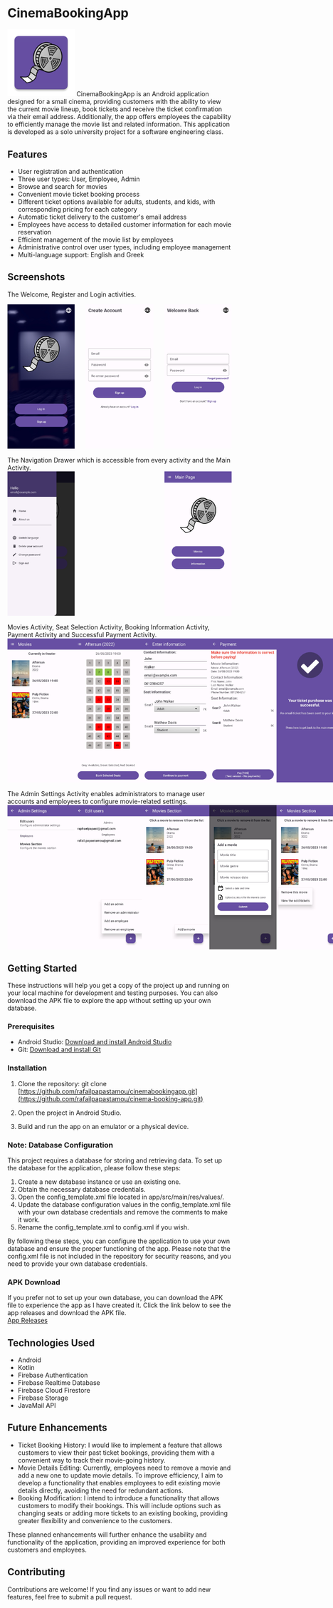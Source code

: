 # CinemaBookingApp

<img src="https://github.com/rafailpapastamou/cinema-booking-app/blob/main/app/src/main/res/mipmap-xxxhdpi/ic_launcher.png" width="30%">
CinemaBookingApp is an Android application designed for a small cinema, providing customers with the ability to view the current movie lineup, book tickets and receive the ticket confirmation via their email address. Additionally, the app offers employees the capability to efficiently manage the movie list and related information. This application is developed as a solo university project for a software engineering class.

## Features

- User registration and authentication
- Three user types: User, Employee, Admin
- Browse and search for movies
- Convenient movie ticket booking process
- Different ticket options available for adults, students, and kids, with corresponding pricing for each category
- Automatic ticket delivery to the customer's email address
- Employees have access to detailed customer information for each movie reservation
- Efficient management of the movie list by employees
- Administrative control over user types, including employee management
- Multi-language support: English and Greek

## Screenshots

The Welcome, Register and Login activities.
<div style="display: flex; justify-content: space-between;">
  <img src="https://github.com/rafailpapastamou/cinema-booking-app/blob/main/Screenshots/Welcome%20Activity.jpg" width="30%">
  <img src="https://github.com/rafailpapastamou/cinema-booking-app/blob/main/Screenshots/Register%20Activity.jpg" width="30%">
  <img src="https://github.com/rafailpapastamou/cinema-booking-app/blob/main/Screenshots/Login%20Activity.jpg" width="30%">
</div>
<br>
The Navigation Drawer which is accessible from every activity and the Main Activity.
<div style="display: flex; justify-content: space-between;">
  <img src="https://github.com/rafailpapastamou/cinema-booking-app/blob/main/Screenshots/Navigation%20Drawer.jpg" width="30%">
  <img src="https://github.com/rafailpapastamou/cinema-booking-app/blob/main/Screenshots/Main%20Activity.jpg" width="30%">
</div>
<br>
Movies Activity, Seat Selection Activity, Booking Information Activity, Payment Activity and Successful  Payment Activity.
<div style="display: flex; justify-content: space-between;">
  <img src="https://github.com/rafailpapastamou/cinema-booking-app/blob/main/Screenshots/Movies%20Activity.jpg" width="30%">
  <img src="https://github.com/rafailpapastamou/cinema-booking-app/blob/main/Screenshots/Seat%20Selection%20Activity.jpg" width="30%">
  <img src="https://github.com/rafailpapastamou/cinema-booking-app/blob/main/Screenshots/Booking%20Information%20Activity.jpg" width="30%">
  <img src="https://github.com/rafailpapastamou/cinema-booking-app/blob/main/Screenshots/Payment%20Activity.jpg" width="30%">
  <img src="https://github.com/rafailpapastamou/cinema-booking-app/blob/main/Screenshots/Successful%20Payment%20Activity.jpg" width="30%">  
</div>
<br>
The Admin Settings Activity enables administrators to manage user accounts and employees to configure movie-related settings.<br>
<div style="display: flex; justify-content: space-between;">
  <img src="https://github.com/rafailpapastamou/cinema-booking-app/blob/main/Screenshots/Admin%20Settings%20Activity.jpg" width="30%">
  <img src="https://github.com/rafailpapastamou/cinema-booking-app/blob/main/Screenshots/Edit%20Users%20Activity.jpg" width="30%">
  <img src="https://github.com/rafailpapastamou/cinema-booking-app/blob/main/Screenshots/Movies%20Section%20Setting.jpg" width="30%">
  <img src="https://github.com/rafailpapastamou/cinema-booking-app/blob/main/Screenshots/Add%20a%20New%20Movie%20Setting.jpg" width="30%">
  <img src="https://github.com/rafailpapastamou/cinema-booking-app/blob/main/Screenshots/Remove%20a%20Movie%20or%20See%20Sold%20Tickets%20Options.jpg" width="30%">
</div>

## Getting Started

These instructions will help you get a copy of the project up and running on your local machine for development and testing purposes. You can also download the APK file to explore the app without setting up your own database.

### Prerequisites

- Android Studio: [Download and install Android Studio](https://developer.android.com/studio)
- Git: [Download and install Git](https://git-scm.com/)

### Installation

1. Clone the repository:
git clone [https://github.com/rafailpapastamou/cinemabookingapp.git](https://github.com/rafailpapastamou/cinema-booking-app.git)

2. Open the project in Android Studio.

3. Build and run the app on an emulator or a physical device.

### Note: Database Configuration

This project requires a database for storing and retrieving data. To set up the database for the application, please follow these steps:

1) Create a new database instance or use an existing one.
2) Obtain the necessary database credentials.
3) Open the config_template.xml file located in app/src/main/res/values/.
5) Update the database configuration values in the config_template.xml file with your own database credentials and remove the comments to make it work.
6) Rename the config_template.xml to config.xml if you wish.

By following these steps, you can configure the application to use your own database and ensure the proper functioning of the app. Please note that the config.xml file is not included in the repository for security reasons, and you need to provide your own database credentials.

### APK Download
If you prefer not to set up your own database, you can download the APK file to experience the app as I have created it. Click the link below to see the app releases and download the APK file.<br>
[App Releases](https://github.com/rafailpapastamou/cinema-booking-app/releases)

## Technologies Used

- Android
- Kotlin
- Firebase Authentication
- Firebase Realtime Database
- Firebase Cloud Firestore
- Firebase Storage
- JavaMail API

## Future Enhancements

- Ticket Booking History: I would like to implement a feature that allows customers to view their past ticket bookings, providing them with a convenient way to track their movie-going history.
- Movie Details Editing: Currently, employees need to remove a movie and add a new one to update movie details. To improve efficiency, I aim to develop a functionality that enables employees to edit existing movie details directly, avoiding the need for redundant actions.
- Booking Modification: I intend to introduce a functionality that allows customers to modify their bookings. This will include options such as changing seats or adding more tickets to an existing booking, providing greater flexibility and convenience to the customers.

These planned enhancements will further enhance the usability and functionality of the application, providing an improved experience for both customers and employees.

## Contributing

Contributions are welcome! If you find any issues or want to add new features, feel free to submit a pull request.
